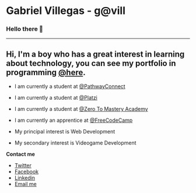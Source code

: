# Gabriel Villegas - g@vill
### Hello there 👋
---
Hi, I'm a boy who has a great interest in learning about technology, you can see my portfolio in programming [@here](https://nspooky.github.io/g4vill/).
---
- I am currently a student at [@PathwayConnect](https://www.byupathway.org/pathwayconnect)
- I am currently a student at [@Platzi](https://www.platzi.com/@nspooky)
- I am currently a student at [@Zero To Mastery Academy](https://www.udemy.com/course/the-complete-web-developer-zero-to-mastery/)
- I am currently an apprentice at [@FreeCodeCamp](https://www.freecodecamp.org/nspooky)

- My principal interest is Web Development 
- My secondary interest is Videogame Development

**Contact me**

- [Twitter](https://twitter.com/nspooky_)
- [Facebook](https://www.facebook.com/nspooky)
- [Linkedin](https://www.linkedin.com/in/nspooky/)
- [Email me](mailto:gabrielvillegas.dev@gmail.com)



<!--
**NSpooky/NSpooky** is a ✨ _special_ ✨ repository because its `README.md` (this file) appears on your GitHub profile.
-->
